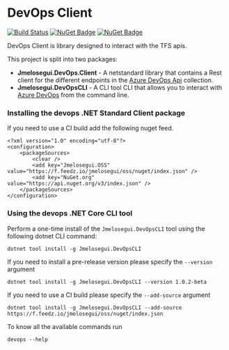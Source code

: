# DevOps Client

[![Build Status](https://dev.azure.com/elosegui/OSS/_apis/build/status/jmelosegui.DevOps-CLI?branchName=master)](https://dev.azure.com/elosegui/OSS/_build/latest?definitionId=2&branchName=master) [![NuGet Badge](https://buildstats.info/nuget/Jmelosegui.DevOpsCLI?includePreReleases=true)](https://www.nuget.org/packages/Jmelosegui.DevOpsCLI/) [![NuGet Badge](https://buildstats.info/nuget/Jmelosegui.DevOps.Client?includePreReleases=true)](https://www.nuget.org/packages/Jmelosegui.DevOps.Client/)

DevOps Client is library designed to interact with the TFS apis.

This project is split into two packages:
- **Jmelosegui.DevOps.Client** - A netstandard library that contains a Rest client for the different endpoints in the [Azure DevOps Api](https://docs.microsoft.com/en-us/rest/api/azure/devops/?view=azure-devops-rest-5.1) collection.
- **Jmelosegui.DevOpsCLI** - A CLI tool CLI that allows you to interact with [Azure DevOps](https://azure.microsoft.com/en-us/services/devops/) from the command line.


### Installing the devops .NET Standard Client package

If you need to use a CI build add the following nuget feed.

```
<?xml version="1.0" encoding="utf-8"?>
<configuration>
    <packageSources>
        <clear />
        <add key="Jmelosegui.OSS" value="https://f.feedz.io/jmelosegui/oss/nuget/index.json" />
        <add key="NuGet.org" value="https://api.nuget.org/v3/index.json" />
    </packageSources>
</configuration>
```

### Using the devops .NET Core CLI tool

Perform a one-time install of the `Jmelosegui.DevOpsCLI` tool using the following dotnet CLI command:

```
dotnet tool install -g Jmelosegui.DevOpsCLI
```

If you need to install a pre-release version please specify the `--version` argument

```
dotnet tool install -g Jmelosegui.DevOpsCLI --version 1.0.2-beta
```

If you need to use a CI build please specify the `--add-source` argument

```
dotnet tool install -g Jmelosegui.DevOpsCLI --add-source https://f.feedz.io/jmelosegui/oss/nuget/index.json
```

To know all the available commands run

```
devops --help
```
